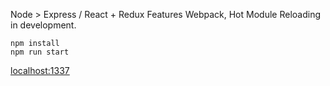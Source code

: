 Node > Express / React + Redux
Features Webpack, Hot Module Reloading in development.

```
npm install
npm run start
```

[localhost:1337](http://localhost:1337)
